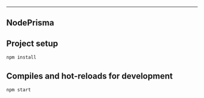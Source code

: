 ---

## NodePrisma

## Project setup

    npm install

## Compiles and hot-reloads for development

    npm start
